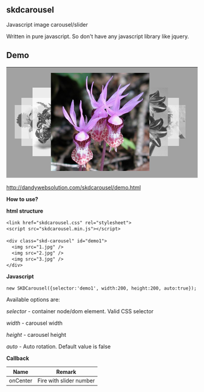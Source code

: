 skdcarousel
-----------
Javascript image carousel/slider

Written in pure javascript. So don't have any javascript library like jquery.

Demo
-----
<img src="demo.png" />

http://dandywebsolution.com/skdcarousel/demo.html

**How to use?**

**html structure**
    
    <link href="skdcarousel.css" rel="stylesheet">
    <script src="skdcarousel.min.js"></script>
    
    <div class="skd-carousel" id="demo1">
      <img src="1.jpg" />
      <img src="2.jpg" />
      <img src="3.jpg" />
    </div>

**Javascript**

    new SKDCarousel({selector:'demo1', width:200, height:200, auto:true});
    
Available options are:

*selector* - container node/dom element. Valid CSS selector

*width* - carousel width

*height* - carousel height

*auto* - Auto rotation. Default value is false



**Callback**

| Name                   | Remark  |
| ------------- |:-------------:|
| onCenter      |  Fire with slider number | 


